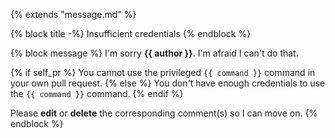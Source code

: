 {% extends "message.md" %}

{% block title -%}
Insufficient credentials
{% endblock %}

{% block message %}
I'm sorry **{{ author }}**. I'm afraid I can't do that.

{% if self_pr %}
You cannot use the privileged `{{ command }}` command in your own pull
request.
{% else %}
You don't have enough credentials to use the `{{ command }}` command.
{% endif %}

Please **edit** or **delete** the corresponding comment(s) so I can move on.
{% endblock %}
